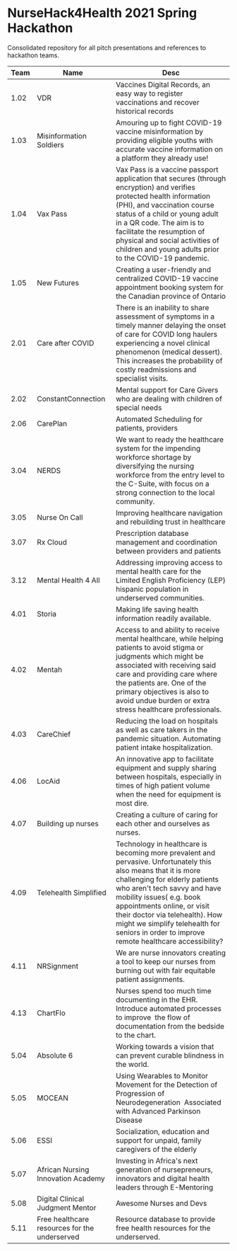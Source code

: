 # NurseHack4Health 2021 Spring Hackathon
Consolidated repository for all pitch presentations and references to hackathon teams. 

Team | Name | Desc
--------------- | ------------------------------------------- | -------------------------------------------------------------
1.02 | VDR | Vaccines Digital Records, an easy way to register vaccinations and recover historical records
1.03 | Misinformation Soldiers | Amouring up to fight COVID-19 vaccine misinformation by providing eligible youths with accurate vaccine information on a platform they already use!
1.04 | Vax Pass | Vax Pass is a vaccine passport application that secures (through encryption) and verifies protected health information (PHI), and vaccination course status of a child or young adult in a QR code. The aim is to facilitate the resumption of physical and social activities of children and young adults prior to the COVID-19 pandemic.
1.05 | New Futures | Creating a user-friendly and centralized COVID-19 vaccine appointment booking system for the Canadian province of Ontario
2.01 | Care after COVID | There is an inability to share assessment of symptoms in a timely manner delaying the onset of care for COVID long haulers experiencing a novel clinical phenomenon (medical dessert). This increases the probability of costly readmissions and specialist visits.
2.02 | ConstantConnection | Mental support for Care Givers who are dealing with children of special needs
2.06 | CarePlan | Automated Scheduling for patients, providers
3.04 | NERDS | We want to ready the healthcare system for the impending workforce shortage by diversifying the nursing workforce from the entry level to the C-Suite, with focus on a strong connection to the local community.
3.05 | Nurse On Call | Improving healthcare navigation and rebuilding trust in healthcare
3.07 | Rx Cloud | Prescription database management and coordination between providers and patients
3.12 | Mental Health 4 All | Addressing improving access to mental health care for the Limited English Proficiency (LEP) hispanic population in underserved communities.
4.01 | Storia | Making life saving health information readily available.
4.02 | Mentah | Access to and ability to receive mental healthcare, while helping patients to avoid stigma or judgments which might be associated with receiving said care and providing care where the patients are. One of the primary objectives is also to avoid undue burden or extra stress healthcare professionals.
4.03 | CareChief | Reducing the load on hospitals as well as care takers in the pandemic situation. Automating patient intake hospitalization.
4.06 | LocAid | An innovative app to facilitate equipment and supply sharing between hospitals, especially in times of high patient volume when the need for equipment is most dire.
4.07 | Building up nurses | Creating a culture of caring for each other and ourselves as nurses.
4.09 | Telehealth Simplified | Technology in healthcare is becoming more prevalent and pervasive. Unfortunately this also means that it is more challenging for elderly patients who aren't tech savvy and have mobility issues( e.g. book appointments online, or visit their doctor via telehealth). How might we simplify telehealth for seniors in order to improve remote healthcare accessibility?
4.11 | NRSignment | We are nurse innovators creating a tool to keep our nurses from burning out with fair equitable patient assignments.
4.13 | ChartFlo | Nurses spend too much time documenting in the EHR. Introduce automated processes to improve  the flow of documentation from the bedside to the chart.
5.04 | Absolute 6 | Working towards a vision that can prevent curable blindness in the world.
5.05 | MOCEAN | Using Wearables to Monitor Movement for the Detection of Progression of Neurodegeneration  Associated with Advanced Parkinson Disease
5.06 | ESSI | Socialization, education and support for unpaid, family caregivers of the elderly
5.07 | African Nursing Innovation Academy | Investing in Africa's next generation of nursepreneurs, innovators and digital health leaders through E-Mentoring
5.08 | Digital Clinical Judgment Mentor | Awesome Nurses and Devs
5.11 | Free healthcare resources for the underserved | Resource database to provide free health resources for the underserved.
